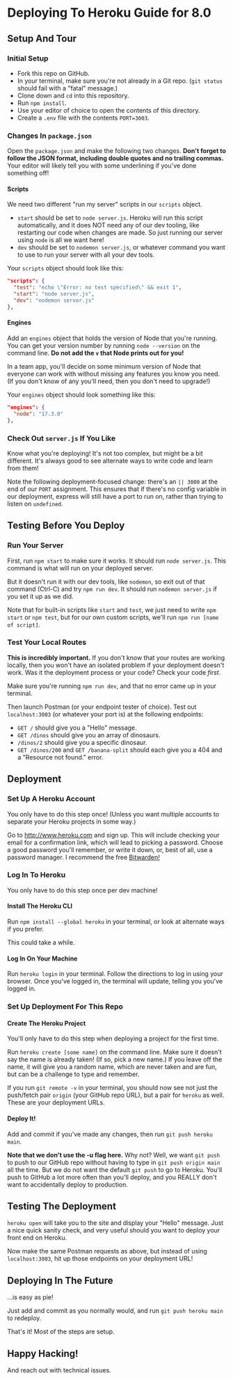 # Deploying To Heroku Guide for 8.0

## Setup And Tour

### Initial Setup

- Fork this repo on GitHub.
- In your terminal, make sure you're not already in a Git repo. (`git status` should fail with a "fatal" message.)
- Clone down and `cd` into this repository.
- Run `npm install`.
- Use your editor of choice to open the contents of this directory.
- Create a `.env` file with the contents `PORT=3003`.

### Changes In `package.json`

Open the `package.json` and make the following two changes. **Don't forget to follow the JSON format, including double quotes and no trailing commas.** Your editor will likely tell you with some underlining if you've done something off!

#### Scripts

We need two different "run my server" scripts in our `scripts` object.

- `start` should be set to `node server.js`. Heroku will run this script automatically, and it does NOT need any of our dev tooling, like restarting our code when changes are made. So just running our server using `node` is all we want here!
- `dev` should be set to `nodemon server.js`, or whatever command you want to use to run your server with all your dev tools.

Your `scripts` object should look like this:

```json
"scripts": {
  "test": "echo \"Error: no test specified\" && exit 1",
  "start": "node server.js",
  "dev": "nodemon server.js"
},
```

#### Engines

Add an `engines` object that holds the version of Node that you're running. You can get your version number by running `node --version` on the command line. **Do not add the `v` that Node prints out for you!**

In a team app, you'll decide on some minimum version of Node that everyone can work with without missing any features you know you need. (If you don't know of any you'll need, then you don't need to upgrade!)

Your `engines` object should look something like this:

```json
"engines": {
  "node": "17.3.0"
},
```

### Check Out `server.js` If You Like

Know what you're deploying! It's not too complex, but might be a bit different. It's always good to see alternate ways to write code and learn from them!

Note the following deployment-focused change: there's an `|| 3000` at the end of our `PORT` assignment. This ensures that if there's no config variable in our deployment, express will still have a port to run on, rather than trying to listen on `undefined`.

## Testing Before You Deploy

### Run Your Server

First, run `npm start` to make sure it works. It should run `node server.js`. This command is what will run on your deployed server.

But it doesn't run it with our dev tools, like `nodemon`, so exit out of that command (Ctrl-C) and try `npm run dev`. It should run `nodemon server.js` if you set it up as we did.

Note that for built-in scripts like `start` and `test`, we just need to write `npm start` or `npm test`, but for our own custom scripts, we'll run `npm run [name of script]`.

### Test Your Local Routes

**This is incredibly important.** If you don't know that your routes are working locally, then you won't have an isolated problem if your deployment doesn't work. Was it the deployment process or your code? Check your code _first_.

Make sure you're running `npm run dev`, and that no error came up in your terminal.

Then launch Postman (or your endpoint tester of choice). Test out `localhost:3003` (or whatever your port is) at the following endpoints:

- `GET /` should give you a "Hello" message.
- `GET /dinos` should give you an array of dinosaurs.
- `/dinos/2` should give you a specific dinosaur.
- `GET /dinos/200` and `GET /banana-split` should each give you a 404 and a "Resource not found." error.

## Deployment

### Set Up A Heroku Account

You only have to do this step once! (Unless you want multiple accounts to separate your Heroku projects in some way.)

Go to http://www.heroku.com and sign up. This will include checking your email for a confirmation link, which will lead to picking a password. Choose a good password you'll remember, or write it down, or, best of all, use a password manager. I recommend the free [Bitwarden!](https://bitwarden.com/)

### Log In To Heroku

You only have to do this step once per dev machine!

#### Install The Heroku CLI

Run `npm install --global heroku` in your terminal, or look at alternate ways if you prefer.

This could take a while.

#### Log In On Your Machine

Run `heroku login` in your terminal. Follow the directions to log in using your browser. Once you've logged in, the terminal will update, telling you you've logged in.

### Set Up Deployment For This Repo

#### Create The Heroku Project

You'll only have to do this step when deploying a project for the first time.

Run `heroku create [some name]` on the command line. Make sure it doesn't say the name is already taken! (If so, pick a new name.) If you leave off the name, it will give you a random name, which are never taken and are fun, but can be a challenge to type and remember.

If you run `git remote -v` in your terminal, you should now see not just the push/fetch pair `origin` (your GitHub repo URL), but a pair for `heroku` as well. These are your deployment URLs.

#### Deploy It!

Add and commit if you've made any changes, then run `git push heroku main`.

**Note that we don't use the -u flag here.** Why not? Well, we want `git push` to push to our GitHub repo without having to type in `git push origin main` all the time. But we do not want the default `git push` to go to Heroku. You'll push to GitHub a lot more often than you'll deploy, and you REALLY don't want to accidentally deploy to production.

## Testing The Deployment

`heroku open` will take you to the site and display your "Hello" message. Just a nice quick sanity check, and very useful should you want to deploy your front end on Heroku.

Now make the same Postman requests as above, but instead of using `localhost:3003`, hit up those endpoints on your deployment URL!

## Deploying In The Future

...is easy as pie!

Just add and commit as you normally would, and run `git push heroku main` to redeploy.

That's it! Most of the steps are setup.

## Happy Hacking!

And reach out with technical issues.
